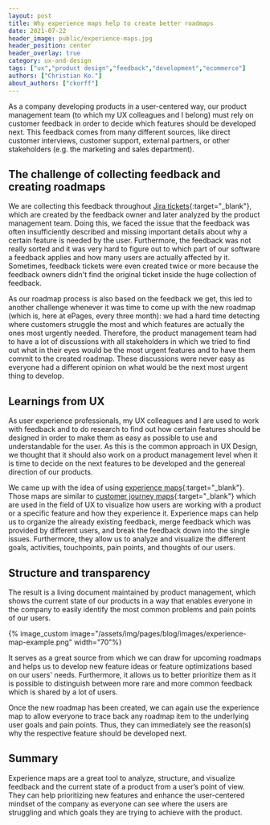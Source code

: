 ```yaml
---
layout: post
title: Why experience maps help to create better roadmaps
date: 2021-07-22
header_image: public/experience-maps.jpg
header_position: center
header_overlay: true
category: ux-and-design
tags: ["ux","product design","feedback","development","ecommerce"]
authors: ["Christian Ko."]
about_authors: ["ckorff"]
---
```


As a company developing products in a user-centered way, our product management team (to which my UX colleagues and I belong) must rely on customer feedback in order to decide which features should be developed next.
This feedback comes from many different sources, like direct customer interviews, customer support, external partners, or other stakeholders (e.g. the marketing and sales department).

## The challenge of collecting feedback and creating roadmaps

We are collecting this feedback throughout [Jira tickets](https://www.atlassian.com/software/jira){:target="_blank"}, which are created by the feedback owner and later analyzed by the product management team.
Doing this, we faced the issue that the feedback was often insufficiently described and missing important details about why a certain feature is needed by the user.
Furthermore, the feedback was not really sorted and it was very hard to figure out to which part of our software a feedback applies and how many users are actually affected by it.
Sometimes, feedback tickets were even created twice or more because the feedback owners didn't find the original ticket inside the huge collection of feedback.

As our roadmap process is also based on the feedback we get, this led to another challenge whenever it was time to come up with the new roadmap (which is, here at ePages, every three month): we had a hard time detecting where customers struggle the most and which features are actually the ones most urgently needed.
Therefore, the product management team had to have a lot of discussions with all stakeholders in which we tried to find out what in their eyes would be the most urgent features and to have them commit to the created roadmap.
These discussions were never easy as everyone had a different opinion on what would be the next most urgent thing to develop.

## Learnings from UX

As user experience professionals, my UX colleagues and I are used to work with feedback and to do research to find out how certain features should be designed in order to make them as easy as possible to use and understandable for the user.
As this is the common approach in UX Design, we thought that it should also work on a product management level when it is time to decide on the next features to be developed and the genereal direction of our products.

We came up with the idea of using [experience maps](https://www.nngroup.com/articles/ux-mapping-cheat-sheet/#:~:text=Experience%20maps%20generalize%20the%20concept,a%20specific%20business%20or%20product.){:target="_blank"}.
Those maps are similar to [customer journey maps](https://www.nngroup.com/articles/ux-mapping-cheat-sheet/#:~:text=Customer%20journey%20maps%20focus%20on%20a%20specific%20customer%E2%80%99s%20interaction%20with%20a%20product%20or%20service.){:target="_blank"} which are used in the field of UX to visualize how users are working with a product or a specific feature and how they experience it.
Experience maps can help us to organize the already existing feedback, merge feedback which was provided by different users, and break the feedback down into the single issues.
Furthermore, they allow us to analyze and visualize the different goals, activities, touchpoints, pain points, and thoughts of our users.

## Structure and transparency

The result is a living document maintained by product management, which shows the current state of our products in a way that enables everyone in the company to easily identify the most common problems and pain points of our users.

{% image_custom image="/assets/img/pages/blog/images/experience-map-example.png" width="70"%}

It serves as a great source from which we can draw for upcoming roadmaps and helps us to develop new feature ideas or feature optimizations based on our users' needs.
Furthermore, it allows us to better prioritize them as it is possible to distinguish between more rare and more common feedback which is shared by a lot of users.

Once the new roadmap has been created, we can again use the experience map to allow everyone to trace back any roadmap item to the underlying user goals and pain points.
Thus, they can immediately see the reason(s) why the respective feature should be developed next.

## Summary 

Experience maps are a great tool to analyze, structure, and visualize feedback and the current state of a product from a user’s point of view.
They can help prioritizing new features and enhance the user-centered mindset of the company as everyone can see where the users are struggling and which goals they are trying to achieve with the product.